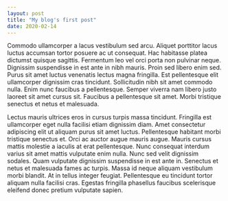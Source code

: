```yaml
---
layout: post
title: "My blog's first post"
date: 2020-02-14
---
```


Commodo ullamcorper a lacus vestibulum sed arcu. Aliquet porttitor lacus luctus
accumsan tortor posuere ac ut consequat. Hac habitasse platea dictumst quisque
sagittis. Fermentum leo vel orci porta non pulvinar neque. Dignissim
suspendisse in est ante in nibh mauris. Proin sed libero enim sed. Purus sit
amet luctus venenatis lectus magna fringilla. Est pellentesque elit ullamcorper
dignissim cras tincidunt. Sollicitudin nibh sit amet commodo nulla. Enim nunc
faucibus a pellentesque. Semper viverra nam libero justo laoreet sit amet
cursus sit. Faucibus a pellentesque sit amet. Morbi tristique senectus et netus
et malesuada.

Lectus mauris ultrices eros in cursus turpis massa tincidunt. Fringilla est
ullamcorper eget nulla facilisi etiam dignissim diam. Amet consectetur
adipiscing elit ut aliquam purus sit amet luctus. Pellentesque habitant morbi
tristique senectus et. Orci ac auctor augue mauris augue. Mauris cursus mattis
molestie a iaculis at erat pellentesque. Nunc consequat interdum varius sit
amet mattis vulputate enim nulla. Nunc sed velit dignissim sodales. Quam
vulputate dignissim suspendisse in est ante in. Senectus et netus et malesuada
fames ac turpis. Massa id neque aliquam vestibulum morbi blandit. At in tellus
integer feugiat. Pellentesque eu tincidunt tortor aliquam nulla facilisi cras.
Egestas fringilla phasellus faucibus scelerisque eleifend donec pretium
vulputate sapien.
